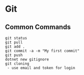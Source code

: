 # Git

## Common Commands

```
git status
git pull
git add .
git commit -a -m "My first commit"
git push
dotnet new gitignore
git cloning
 - use email and token for login
 ```
